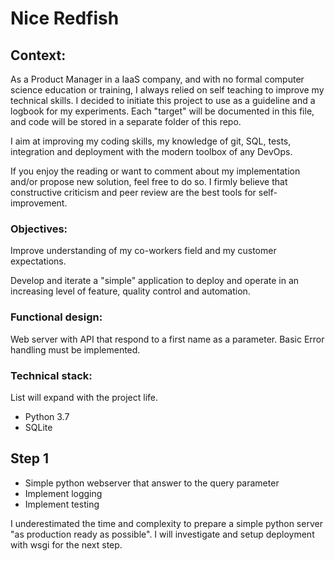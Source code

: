 # Nice Redfish
## Context:
As a Product Manager in a IaaS company, and with no formal computer science education or training, I always relied on self teaching to improve my technical skills. I decided to initiate this project to use as a guideline and a logbook for my experiments. Each "target" will be documented in this file, and code will be stored in a separate folder of this repo.

I aim at improving my coding skills, my knowledge of git, SQL, tests, integration and deployment with the modern toolbox of any DevOps.

If you enjoy the reading or want to comment about my implementation and/or propose new solution, feel free to do so. I firmly believe that constructive criticism and peer review are the best tools for self-improvement.

### Objectives:
Improve understanding of my co-workers field and my customer expectations.

Develop and iterate a "simple" application to deploy and operate in an increasing level of feature, quality control and automation.

### Functional design:
Web server with API that respond to a first name as a parameter.
Basic Error handling must be implemented.

### Technical stack:
List will expand with the project life.
- Python 3.7
- SQLite

## Step 1
- Simple python webserver that answer to the query parameter
- Implement logging
- Implement testing

I underestimated the time and complexity to prepare a simple python server "as production ready as possible".
I will investigate and setup deployment with wsgi for the next step.